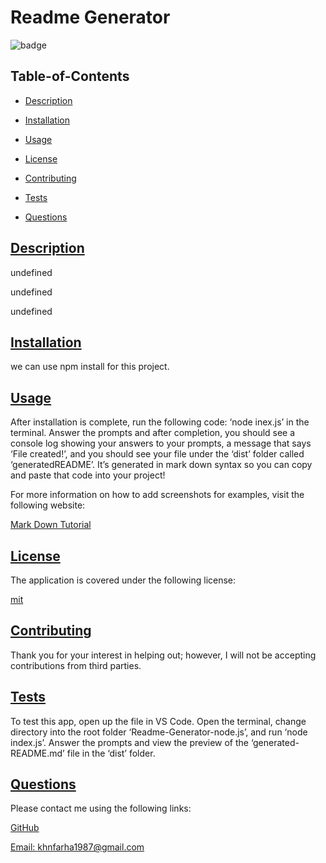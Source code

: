
  # Readme Generator 
  
  
  ![badge](https://img.shields.io/badge/license-mit-blue)
    

  ## Table-of-Contents

  * [Description](#description)
  * [Installation](#installation)
  * [Usage](#usage)
  
  * [License](#license)
    
  * [Contributing](#contributing)
  * [Tests](#tests)
  * [Questions](#questions)
  
  ## [Description](#table-of-contents)

  undefined

  undefined

  undefined

  ## [Installation](#table-of-contents)

  we can use npm install for this project.

  ## [Usage](#table-of-contents)

  After installation is complete, run the following code: ‘node inex.js’ in the terminal. Answer the prompts and after completion, you should see a console log showing your answers to your prompts, a message that says ‘File created!’, and you should see your file under the ‘dist’ folder called ‘generatedREADME’. It’s generated in mark down syntax so you can copy and paste that code into your project!
  
  For more information on how to add screenshots for examples, visit the following website:
  
  [Mark Down Tutorial](https://agea.github.io/tutorial.md/)
  
  
  ## [License](#table-of-contents)

  The application is covered under the following license:

  
  [mit](https://choosealicense.com/licenses/mit)
    
    

  ## [Contributing](#table-of-contents)
  
  
  Thank you for your interest in helping out; however, I will not be accepting contributions from third parties.
    

  ## [Tests](#table-of-contents)

  To test this app, open up the file in VS Code. Open the terminal, change directory into the root folder ‘Readme-Generator-node.js’, and run ‘node index.js’. Answer the prompts and view the preview of the ‘generated-README.md’ file in the ‘dist’ folder.

  ## [Questions](#table-of-contents)

  Please contact me using the following links:

  [GitHub](https://github.com/undefined)

  [Email: khnfarha1987@gmail.com](mailto:khnfarha1987@gmail.com)
